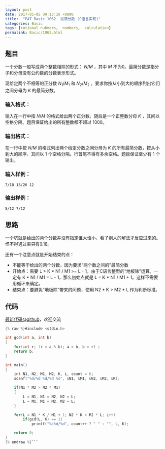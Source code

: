 ```yaml
---
layout: post
date: 2017-05-05 00:13:19 +0800
title:  "PAT Basic 1062. 最简分数 (C语言实现)"
categories: Basic
tags: [rational nubmers,  numbers,  calculation]
permalink: Basic/1062.html
---
```


## 题目

一个分数一般写成两个整数相除的形式： $N/M$ ，其中 $M$ 不为0。最简分数是指分子和分母没有公约数的分数表示形式。

现给定两个不相等的正分数 $N_1/M_1$ 和 $N_2/M_2$ ，要求你按从小到大的顺序列出它们之间分母为 $K$ 的最简分数。

### 输入格式：

输入在一行中按 $N/M$ 的格式给出两个正分数，随后是一个正整数分母 $K$ ，其间以空格分隔。题目保证给出的所有整数都不超过 1000。

### 输出格式：

在一行中按 $N/M$ 的格式列出两个给定分数之间分母为 $K$ 的所有最简分数，按从小到大的顺序，其间以 1
个空格分隔。行首尾不得有多余空格。题目保证至少有 1 个输出。

### 输入样例：

    
    
    7/18 13/20 12
    

### 输出样例：

    
    
    5/12 7/12
    



## 思路


一个坑就是给出的两个分数并没有指定谁大谁小，看了别人的解法才反应过来的。怪不得通过率只有0.18。

还有一个注意点就是开始结束的点：
- 不能等于给出的两个分数，因为要求“两个数之间的”最简分数
- 开始点：需要 L > K \* N1 / M1 >= L - 1，由于C语言整型的“地板除”运算，一定有 K \* N1 / M1 = L - 1，那么初始点就是 L = K \* N1 / M1 + 1。这样不需要用循环来确定。
- 结束点：要避免“地板除”带来的问题，使用 N2 \* K > M2 \* L 作为判断标准。

## 代码

[最新代码@github](https://github.com/OliverLew/PAT/blob/master/PATBasic/1062.c)，欢迎交流
```c
{% raw %}#include <stdio.h>

int gcd(int a, int b)
{
    for(int r; (r = a % b); a = b, b = r) ;
    return b;
}

int main()
{
    int N1, N2, M1, M2, K, L, count = 0;
    scanf("%d/%d %d/%d %d", &N1, &M1, &N2, &M2, &K);

    if(N1 * M2 > N2 * M1)
    {
        L = N1, N1 = N2, N2 = L;
        L = M1, M1 = M2, M2 = L;
    }

    for(L = N1 * K / M1 + 1; N2 * K > M2 * L; L++)
        if(gcd(L, K) == 1)
            printf("%s%d/%d", count++ ? " " : "", L, K);

    return 0;
}
{% endraw %}```